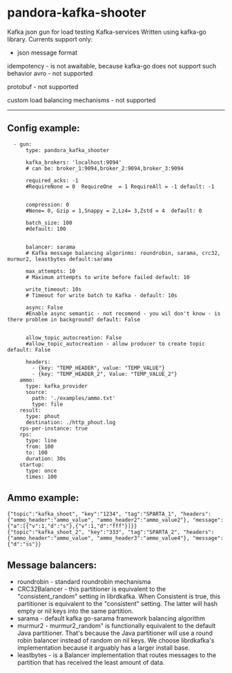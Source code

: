 # pandora-kafka-shooter
Kafka json gun for load testing Kafka-services
Written using kafka-go library.
Currents support only:
* json message format

idempotency - is not awaitable, because kafka-go does not support such behavior 
avro - not supported

protobuf - not supported

custom load balancing mechanisms - not supported



****
## Config example:

```pools:
  - gun:
      type: pandora_kafka_shooter

      kafka_brokers: 'localhost:9094'
      # can be: broker_1:9094,broker_2:9094,broker_3:9094
      
      required_acks: -1
      #RequireNone = 0	RequireOne  = 1 RequireAll = -1 default: -1
      

      compression: 0
      #None= 0, Gzip = 1,Snappy = 2,Lz4= 3,Zstd = 4  default: 0
      
      batch_size: 100
      #default: 100
      

      balancer: sarama
      # Kafka message balancing algorinms: roundrobin, sarama, crc32, murmur2, leastbytes default:sarama
      
      max_attempts: 10
      # Maximum attempts to write before failed default: 10

      write_timeout: 10s
      # Timeout for write batch to Kafka - default: 10s
      
      async: False
      #Enable async semantic - not recomend - you wil don't know - is there problem in background? default: False
      

      allow_topic_autocreation: False
      #allow_topic_autocreation - allow producer to create topic default: False
      
      headers:
        - {key: "TEMP_HEADER", value: "TEMP_VALUE"}
        - {key: "TEMP_HEADER_2", Value: "TEMP_VALUE_2"}
    ammo:
      type: kafka_provider
      source:
        path: './examples/ammo.txt'
        type: file
    result:
      type: phout
      destination: ./http_phout.log
    rps-per-instance: true
    rps:
      type: line
      from: 100
      to: 100
      duration: 30s
    startup:
      type: once
      times: 100
```
## Ammo example:

```
{"topic":"kafka_shoot", "key":"1234", "tag":"SPARTA_1", "headers": {"ammo_header":"ammo_value", "ammo_header2":"ammo_value2"}, "message": {"a":[{"v":1,"d":"s"},{"v":1,"d":"fff"}]}}
{"topic":"kafka_shoot_2", "key":"333", "tag":"SPARTA_2", "headers": {"ammo_header":"ammo_value", "ammo_header3":"ammo_value4"}, "message": {"d":"ss"}}
```

## Message balancers:

* roundrobin - standard roundrobin mechanisma
* CRC32Balancer - this partitioner is equivalent to the "consistent_random" setting in librdkafka.  When Consistent is true, this partitioner is equivalent to the "consistent" setting.  The latter will hash empty or nil keys into the same partition.
* sarama - default kafka go-sarama framework balancing algorithm
* murmur2 - murmur2_random" is functionally equivalent to the default Java partitioner.  That's because the
Java partitioner will use a round robin balancer instead of random on nil
keys.  We choose librdkafka's implementation because it arguably has a larger
install base.
* leastbytes - is a Balancer implementation that routes messages to the partition
that has received the least amount of data.